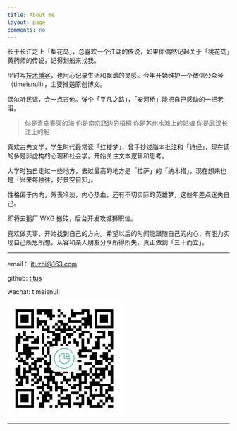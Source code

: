 ```yaml
---
title: About me
layout: page
comments: no
---
```


长于长江之上「梨花岛」，总喜欢一个江湖的传说，如果你偶然记起关于「桃花岛」黄药师的传说，记得划船来找我。

平时写[技术博客](http://fuzhii.com/)，也用心记录生活和飘渺的灵感。今年开始维护一个微信公众号（timeisnull），主要推送原创博文。 

偶尔听民谣，会一点吉他。弹个「平凡之路」，「安河桥」能把自己感动的一把老泪。

> 你是青岛春天的海 你是南京路边的梧桐 你是苏州水滩上的姑娘 你是武汉长江上的船

喜欢古典文学，学生时代最常读「红楼梦」，曾手抄过脂本批注和「诗经」，现在读的多是非虚构的心理和社会学，开始关注文本逻辑和思考。

大学时独自走过一些地方，去过最高的地方是「拉萨」的「纳木措」，现在想来也是「兴来每独往，好景空自知」。

性格偏于内向，外表冷淡，内心热血，还有不切实际的英雄梦，这些年差点迷失自己。

即将去鹅厂 WXG 搬砖，后台开发攻城狮职位。

喜欢做实事，开始找到自己的方向。希望以后的时间能跟随自己的内心，有能力实现自己所思所想，从容和亲人朋友分享所得所失，真正做到「三十而立」。


---------------------------

email： ituzhi@163.com

github: [titus](https://github.com/huangtuzhi)

wechat: timeisnull

![wechat](/assets/images/qrcode_for_mp.jpg)


----

